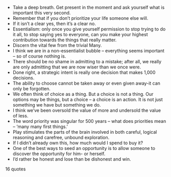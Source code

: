  - Take a deep breath. Get present in the moment and ask yourself what is important this very second.
 - Remember that if you don’t prioritize your life someone else will.
 - If it isn’t a clear yes, then it’s a clear no.
 - Essentialism: only once you give yourself permission to stop trying to do it all, to stop saying yes to everyone, can you make your highest contribution towards the things that really matter.
 - Discern the vital few from the trivial Many.
 - I think we are in a non-essentialist bubble – everything seems important – so of course nothing is.
 - There should be no shame in admitting to a mistake; after all, we really are only admitting that we are now wiser than we once were.
 - Done right, a strategic intent is really one decision that makes 1,000 decisions.
 - The ability to choose cannot be taken away or even given away-it can only be forgotten.
 - We often think of choice as a thing. But a choice is not a thing. Our options may be things, but a choice – a choice is an action. It is not just something we have but something we do.
 - I think we’ve been oversold the value of more and undersold the value of less.
 - The word priority was singular for 500 years – what does priorities mean – ‘many many first things.’
 - Play stimulates the parts of the brain involved in both careful, logical reasoning and carefree, unbound exploration.
 - If I didn’t already own this, how much would I spend to buy it?
 - One of the best ways to seed an opportunity is to allow someone to discover the opportunity for him- or herself.
 - I’d rather be honest and lose than be dishonest and win.

16 quotes